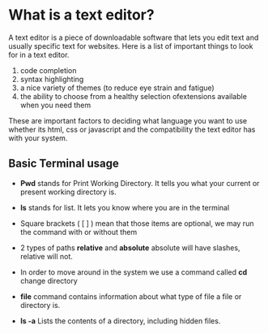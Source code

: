 # What is a text editor? #

A text editor is a piece of downloadable software that lets you edit text and usually specific text for websites.
Here is a list of important things to look for in a text editor.

1. code completion
2. syntax highlighting
3. a nice variety of themes (to reduce eye strain and fatigue)
4. the ability to choose from a healthy selection ofextensions available when you need them

These are important factors to deciding what language you want to use whether its html, css or javascript and the compatibility the
text editor has with your system.

## Basic Terminal usage ##

* **Pwd** stands for Print Working Directory. It tells you what your current or present working directory is.

* **ls** stands for list. It lets you know where you are in the terminal
* Square brackets ( [ ] ) mean that those items are optional, we may run the command with or without them
* 2 types of paths **relative** and **absolute** absolute will have slashes, relative will not.
* In order to move around in the system we use a command called **cd** change directory
* **file** command contains information about what type of file a file or directory is.
* **ls -a** Lists the contents of a directory, including hidden files.
